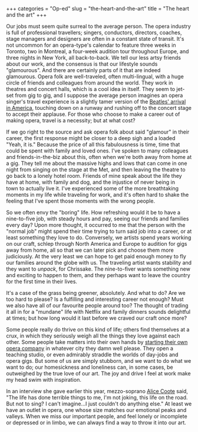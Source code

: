+++
categories = "Op-ed"
slug = "the-heart-and-the-art"
title = "The heart and the art"
+++

Our jobs must seem quite surreal to the average person. The opera industry is full of professional travellers; singers, conductors, directors, coaches, stage managers and designers are often in a constant state of transit. It's not uncommon for an opera-type's calendar to feature three weeks in Toronto, two in Montreal, a four-week audition tour throughout Europe, and three nights in New York, all back-to-back. We tell our less artsy friends about our work, and the consensus is that our lifestyle sounds "glamourous". And there are certainly parts of it that are indeed glamourous. Opera folk are well-traveled, often multi-lingual, with a huge circle of friends and colleagues from around the world. They work in theatres and concert halls, which is a cool idea in itself. They seem to jet-set from gig to gig, and I suppose the average person imagines an opera singer's travel experience is a slightly tamer version of the [Beatles' arrival in America](https://www.youtube.com/watch?v=1Df-LvrRcEo), touching down on a runway and rushing off to the concert stage to accept their applause. For those who choose to make a career out of making opera, travel is a necessity; but at what cost?

If we go right to the source and ask opera folk about said "glamour" in their career, the first response might be closer to a deep sigh and a loaded "Yeah, it is." Because the price of all this fabulousness is time, time that could be spent with family and loved ones. I've spoken to many colleagues and friends-in-the-biz about this, often when we're both away from home at a gig. They tell me about the massive highs and lows that can come in one night from singing on the stage at the Met, and then leaving the theatre to go back to a lonely hotel room. Friends of mine speak about the life they have at home, with family and dog, and the injustice of never being in town to actually live it. I've experienced some of the more breathtaking moments in my life while traveling for work, and it's often hard to shake the feeling that I've spent those moments with the wrong people.

So we often envy the "boring" life. How refreshing would it be to have a nine-to-five job, with steady hours and pay, seeing our friends and families every day? Upon more thought, it occurred to me that the person with the "normal job" might spend their time trying to turn said job into a career, or at least something they love to do. Conversely, we artists spend years working on our craft, schlep through North America and Europe to audition for gigs away from home, all so that we can later pick and choose them more judiciously. At the very least we can hope to get paid enough money to fly our families around the globe with us. The traveling artist wants stability and they want to _unpack_, for Chrissake. The nine-to-fiver wants something new and exciting to happen to them, and they perhaps want to leave the country for the first time in their lives.

It's a case of the grass being greener, absolutely. And what to do? Are we too hard to please? Is a fulfilling and interesting career not enough? Must we also have all of our favourite people around too? The thought of trading it all in for a "mundane" life with Netflix and family dinners sounds delightful at times; but how long would it last before we craved our craft once more?

Some people really do thrive on this kind of life; others find themselves at a crux, in which they seriously weigh all the things they love against each other. Some people take matters into their own hands by [starting their own opera company](http://againstthegraintheatre.com/) in whatever city they damn well please. They open a teaching studio, or even admirably straddle the worlds of day-jobs and opera gigs. But some of us are simply stubborn, and we want to do what we want to do; our homesickness and loneliness can, in some cases, be outweighed by the true love of our art. The joy and drive I feel at work make my head swim with inspiration.

In an interview she gave earlier this year, mezzo-soprano [Alice Coote](/talking-with-singers-alice-coote-mezzo-soprano/) said, "The life has done terrible things to me, I'm not joking, this life on the road. But not to sing? I can't imagine...I just couldn't do anything else." At least we have an outlet in opera, one whose size matches our emotional peaks and valleys. When we miss our important people, and feel lonely or incomplete or depressed or in limbo, we can always find a way to throw it into our art.
